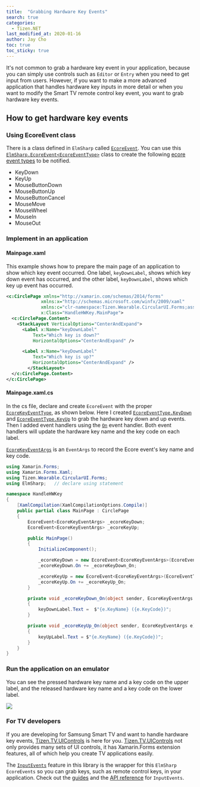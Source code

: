 ```yaml
---
title:  "Grabbing Hardware Key Events"
search: true
categories:
  - Tizen.NET
last_modified_at: 2020-01-16
author: Jay Cho
toc: true
toc_sticky: true
---
```


It's not common to grab a hardware key event in your application, because you can simply use controls such as `Editor` or `Entry` when you need to get input from users. However, if you want to make a more advanced application that handles hardware key inputs in more detail or when you want to modify the Smart TV remote control key event, you want to grab hardware key events.

## How to get hardware key events
### Using EcoreEvent<EcoreEventType> class
There is a class defined in `ElmSharp` called [`EcoreEvent`](https://samsung.github.io/TizenFX/API4/api/ElmSharp.EcoreEvent-1.html). You can use this [`ElmSharp.EcoreEvent<EcoreEventType>`](https://samsung.github.io/TizenFX/API4/api/ElmSharp.EcoreEvent-1.html) class to create the following [ecore event types](https://samsung.github.io/TizenFX/API4/api/ElmSharp.EcoreEventType.html) to be notified.
  - KeyDown
  - KeyUp
  - MouseButtonDown
  - MouseButtonUp
  - MouseButtonCancel
  - MouseMove
  - MouseWheel
  - MouseIn
  - MouseOut

### Implement in an application
#### Mainpage.xaml
This example shows how to prepare the main page of an application to show which key event occurred. One label, `keyDownLabel`, shows which key down event has occurred, and the other label, `keyDownLabel`, shows which key up event has occurred.
```xml
<c:CirclePage xmlns="http://xamarin.com/schemas/2014/forms"
             xmlns:x="http://schemas.microsoft.com/winfx/2009/xaml"
             xmlns:c="clr-namespace:Tizen.Wearable.CircularUI.Forms;assembly=Tizen.Wearable.CircularUI.Forms"
             x:Class="HandleHWKey.MainPage">
  <c:CirclePage.Content>
    <StackLayout VerticalOptions="CenterAndExpand">
      <Label x:Name="keyDownLabel"
          Text="Which key is down?"
          HorizontalOptions="CenterAndExpand" />

      <Label x:Name="keyDownLabel"
          Text="Which key is up?"
          HorizontalOptions="CenterAndExpand" />
        </StackLayout>
  </c:CirclePage.Content>
</c:CirclePage>

```

#### Mainpage.xaml.cs
In the cs file, declare and create `EcoreEvent` with the proper [`EcoreKeyEventType`](https://samsung.github.io/TizenFX/API4/api/ElmSharp.EcoreEvent-1.html), as shown below.
Here I created [`EcoreEventType.KeyDown`](https://samsung.github.io/TizenFX/API4/api/ElmSharp.EcoreEventType.html#ElmSharp_EcoreEventType_KeyDown) and [`EcoreEventType.KeyUp`](https://samsung.github.io/TizenFX/API4/api/ElmSharp.EcoreEventType.html#ElmSharp_EcoreEventType_KeyUp) to grab the hardware key down and up events.
Then I added event handlers using the [`On`](https://samsung.github.io/TizenFX/API4/api/ElmSharp.EcoreEvent-1.html#ElmSharp_EcoreEvent_1_On) event handler. Both event handlers will update the hardware key name and the key code on each label.

[`EcoreKeyEventArgs`](https://samsung.github.io/TizenFX/API4/api/ElmSharp.EcoreKeyEventArgs.html) is an `EventArgs` to record the Ecore event's key name and key code.

```csharp
using Xamarin.Forms;
using Xamarin.Forms.Xaml;
using Tizen.Wearable.CircularUI.Forms;
using ElmSharp;   // declare using statement

namespace HandleHWKey
{
    [XamlCompilation(XamlCompilationOptions.Compile)]
    public partial class MainPage : CirclePage
    {
        EcoreEvent<EcoreKeyEventArgs> _ecoreKeyDown;
        EcoreEvent<EcoreKeyEventArgs> _ecoreKeyUp;

        public MainPage()
        {
            InitializeComponent();

            _ecoreKeyDown = new EcoreEvent<EcoreKeyEventArgs>(EcoreEventType.KeyDown, EcoreKeyEventArgs.Create);
            _ecoreKeyDown.On += _ecoreKeyDown_On;

            _ecoreKeyUp = new EcoreEvent<EcoreKeyEventArgs>(EcoreEventType.KeyUp, EcoreKeyEventArgs.Create);
            _ecoreKeyUp.On += _ecoreKeyUp_On;
        }

        private void _ecoreKeyDown_On(object sender, EcoreKeyEventArgs e)
        {
            keyDownLabel.Text =  $"{e.KeyName} ({e.KeyCode})";
        }

        private void _ecoreKeyUp_On(object sender, EcoreKeyEventArgs e)
        {
            keyUpLabel.Text = $"{e.KeyName} ({e.KeyCode})";
        }
    }
}
```

### Run the application on an emulator
You can see the pressed hardware key name and a key code on the upper label, and the released hardware key name and a key code on the lower label.

![]({{site.url}}{{site.baseurl}}/assets/images/posts/grabbing-hardware-key-events/emulator.gif)

### For TV developers
If you are developing for Samsung Smart TV and want to handle hardware key events, [Tizen.TV.UIControls](https://github.com/samsung/Tizen.TV.UIControls) is here for you. [Tizen.TV.UIControls](https://github.com/samsung/Tizen.TV.UIControls) not only provides many sets of UI controls, it has Xamarin.Forms extension features, all of which help you create TV applications easily.

The [`InputEvents`](https://samsung.github.io/Tizen.TV.UIControls/guides/InputEvents.html) feature in this library is the wrapper for this `ElmSharp EcoreEvents` so you can grab keys, such as remote control keys, in your application. Check out the [guides](https://samsung.github.io/Tizen.TV.UIControls/guides/InputEvents.html) and the [API reference](https://samsung.github.io/Tizen.TV.UIControls/api/index.html) for `InputEvents`.
